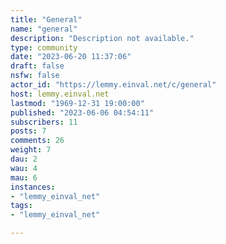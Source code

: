 ```yaml
---
title: "General" 
name: "general"
description: "Description not available."
type: community
date: "2023-06-20 11:37:06"
draft: false
nsfw: false
actor_id: "https://lemmy.einval.net/c/general"
host: lemmy.einval.net
lastmod: "1969-12-31 19:00:00"
published: "2023-06-06 04:54:11"
subscribers: 11
posts: 7
comments: 26
weight: 7
dau: 2
wau: 4
mau: 6
instances:
- "lemmy_einval_net"
tags: 
- "lemmy_einval_net"

---
```


